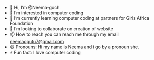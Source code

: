 - 👋 Hi, I’m @Neema-goch
- 👀 I’m interested in computer coding
- 🌱 I’m currently learning computer coding at partners for Girls Africa Foundation  
- 💞️ I’m looking to collaborate on creation of website  
- 📫 How to reach you can reach me through my email neemaogutu7@gmail.com  
- 😄 Pronouns: Hi my name is Neema and i go by a pronoun she.
- ⚡ Fun fact: I love computer coding  

<!---
N-goch/N-goch is a ✨ special ✨ repository because its `README.md` (this file) appears on your GitHub profile.
You can click the Preview link to take a look at your changes.
--->
